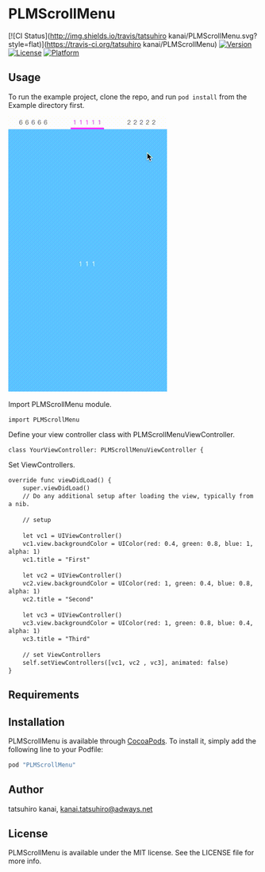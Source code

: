 # PLMScrollMenu

[![CI Status](http://img.shields.io/travis/tatsuhiro kanai/PLMScrollMenu.svg?style=flat)](https://travis-ci.org/tatsuhiro kanai/PLMScrollMenu)
[![Version](https://img.shields.io/cocoapods/v/PLMScrollMenu.svg?style=flat)](http://cocoapods.org/pods/PLMScrollMenu)
[![License](https://img.shields.io/cocoapods/l/PLMScrollMenu.svg?style=flat)](http://cocoapods.org/pods/PLMScrollMenu)
[![Platform](https://img.shields.io/cocoapods/p/PLMScrollMenu.svg?style=flat)](http://cocoapods.org/pods/PLMScrollMenu)

## Usage

To run the example project, clone the repo, and run `pod install` from the Example directory first.

![](https://github.com/publickanai/PLMScrollMenu/blob/master/ReadmeImages/capture.gif)

Import PLMScrollMenu module.

```
import PLMScrollMenu
```


Define your view controller class with PLMScrollMenuViewController.

```
class YourViewController: PLMScrollMenuViewController {
```

Set ViewControllers.

```
override func viewDidLoad() {
    super.viewDidLoad()
    // Do any additional setup after loading the view, typically from a nib.
    
    // setup
    
    let vc1 = UIViewController()
    vc1.view.backgroundColor = UIColor(red: 0.4, green: 0.8, blue: 1, alpha: 1)
    vc1.title = "First"

    let vc2 = UIViewController()
    vc2.view.backgroundColor = UIColor(red: 1, green: 0.4, blue: 0.8, alpha: 1)
    vc2.title = "Second"

    let vc3 = UIViewController()
    vc3.view.backgroundColor = UIColor(red: 1, green: 0.8, blue: 0.4, alpha: 1)
    vc3.title = "Third"
    
    // set ViewControllers
    self.setViewControllers([vc1, vc2 , vc3], animated: false)
}
```

## Requirements

## Installation

PLMScrollMenu is available through [CocoaPods](http://cocoapods.org). To install
it, simply add the following line to your Podfile:

```ruby
pod "PLMScrollMenu"
```

## Author

tatsuhiro kanai, kanai.tatsuhiro@adways.net

## License

PLMScrollMenu is available under the MIT license. See the LICENSE file for more info.
